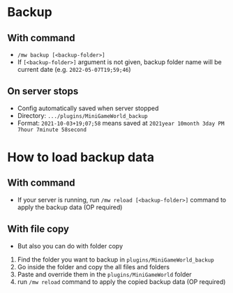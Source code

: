 # Backup
## With command
- `/mw backup [<backup-folder>]`
- If `[<backup-folder>]` argument is not given, backup folder name will be current date (e.g. `2022-05-07T19;59;46`)

## On server stops
- Config automatically saved when server stopped
- Directory: `.../plugins/MiniGameWorld_backup`
- Format: `2021-10-03+19;07;58` means saved at `2021year 10month 3day PM 7hour 7minute 58second`

# How to load backup data
## With command
- If your server is running, run `/mw reload [<backup-folder>]` command to apply the backup data (OP required)

## With file copy
- But also you can do with folder copy
1. Find the folder you want to backup in `plugins/MiniGameWorld_backup`
2. Go inside the folder and copy the all files and folders
3. Paste and override them in the `plugins/MiniGameWorld` folder
4. run `/mw reload` command to apply the copied backup data (OP required)